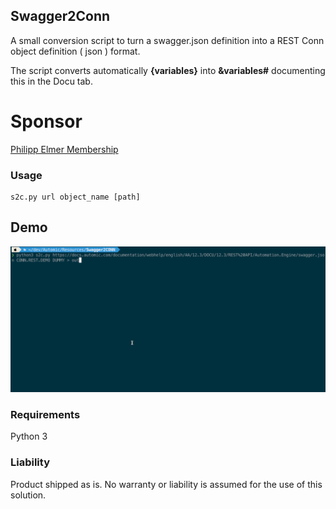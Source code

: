 
## Swagger2Conn 

A small conversion script to turn a swagger.json definition into a REST Conn object definition ( json ) format. 

The script converts automatically **{variables}** into **&variables#** documenting this in the Docu tab. 

# Sponsor
 [Philipp Elmer Membership](https://membership.philippelmer.com) 

### Usage

```
s2c.py url object_name [path]
```

## Demo

![Demo](https://github.com/muracz/Swagger2Conn/blob/8892ac0872a3bab0c75506908147ca91edc9be0c/demo.gif)

### Requirements

Python 3  

### Liability 

Product shipped as is.  No warranty or liability is assumed for the use of this solution.